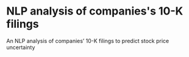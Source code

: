 # NLP analysis of companies's 10-K filings
  
An NLP analysis of companies’ 10-K filings to predict stock price uncertainty
